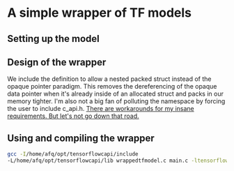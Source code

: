 # A simple wrapper of TF models

## Setting up the model

## Design of the wrapper

We include the definition to allow a nested packed struct instead of 
the opaque pointer paradigm. This removes the dereferencing of the opaque
data pointer when it's already inside of an allocated struct and packs
in our memory tighter. I'm also not a big fan of polluting the namespace by forcing the user to include c_api.h.
[There are workarounds for my insane requirements. But let's not go down that road.](https://stackoverflow.com/questions/4440476/static-allocation-of-opaque-data-types)

## Using and compiling the wrapper

```bash
gcc -I/home/afq/opt/tensorflowcapi/include
-L/home/afq/opt/tensorflowcapi/lib wrappedtfmodel.c main.c -ltensorflow -o test.out
```

